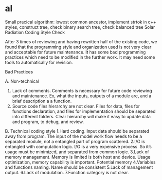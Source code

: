 # al
Small pracical algorithm:
  lowest common ancestor,
  implement strtok in c++ styles,
  construct tree,
  check binary search tree,
  check balanced tree
Solar Radiation Coding Style Check

After 3 times of reviewing and having rewritten half of the existing code, we found that the programming style and organization used is not very clear and acceptable for future maintenance. It has some bad programming practices which need to be modified in the further work. It may need some tools to automatically for revision.

Bad Practices  

A. Non-technical
1. Lack of comments. Comments is necessary for future code reviewing and maintenance. Ex, what the inputs, outputs of a module are, and a brief description a a function.
2. Source code files hierarchy are not clear. Files for data, files for functions declaration, and files for implementation should be separated into different folders. Clear hierarchy will make it easy to update data and program, to debug, and review. 

B. Technical coding style
1.Hard coding. Input data should be separated away from program. The input of the model work flow needs to be a separated module, not a entangled part of program scattered.
2.I/O is entangled with computation logic. I/O is a very expensive process. So it’s usage must be minimized, and separated from common logic. 
3.Lack of memory management. Memory is limited is both host and device. Usage optimization, memory capability is important. Potential memory 
4.Variables and functions naming. Name should be consistent
5.Lack of management output.
6.Lack of modulation.
7.Function category is not clear. 
